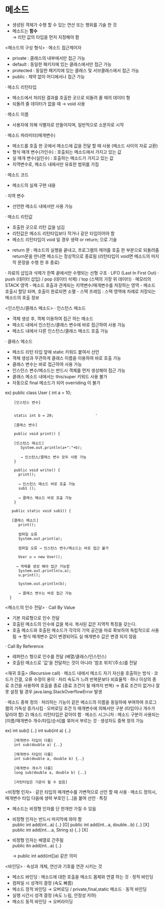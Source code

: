# 메소드  
- 생성된 객체가 수행 할 수 있는 연산 또는 행위를 기술 한 것 
- 메소드는 **함수**   
  → 리턴 값의 타입을 먼저 지정해야 함 

<메소드의 구성 형식>
· 메소드 접근제어자
  - private : 클래스의 내부에서만 접근 가능
  - default : 동일한 패키지에 있는 클래스에서만 접근 가능
  - protected : 동일한 패키지에 있는 클래스 및 서브클래스에서 접근 가능
  - public : 제약 없이 어디에서나 접근 가능 
  
· 메소드 리턴타입 
  - 메소드에서 처리된 결과를 호출한 곳으로 되돌려 줄 때의 데이터 형 
  - 되돌려 줄 데이터가 없을 때 → void 사용 
  
· 메소드 이름
  - 사용자에 의해 식별자로 만들어지며, 일반적으로 소문자로 시작 
  
· 메소드 파라미터(매개변수)
  - 메소드를 호출 한 곳에서 메소드에 값을 전달 할 때 사용 (메소드 사이의 자료 교환)
  - 형식 매개 변수(가인수) : 호출되는 메소드에서 가지고 있는 값 
  - 실 매개 변수(실인수) : 호출하는 메소드가 가지고 있는 값 
  - 지역변수로, 메소드 내에서만 유효한 범위를 가짐  
  
· 메소드 코드 
  - 메소드의 실제 구현 내용 
  
· 지역 변수 
  - 선언한 메소드 내에서만 사용 가능 
  
· 메소드 리턴값 
  - 호출한 곳으로 리턴 값을 넘김 
  - 리턴값은 메소드 리턴타입보다 작거나 같은 타입이어야 함 
  - 메소드 리턴타입이 void 일 경우 생략 or return; 으로 기술 
  * return 문 
    : 메소드의 실행을 끝내고, 프로그램의 제어를 호출 한 부분으로 되돌려줌 
      return문을 만나면 메소드는 정상적으로 종료됨 
      (리턴타입이 void면 메소드의 마지막 문장을 수행 한 후 종료)   

<STACK>
· 자료의 삽입과 삭제가 한쪽 끝에서만 수행되는 선형 구조 
· LIFO (Last In First Out) 
· push (데이터 삽입) / pop (데이터 삭제) / top (스택의 가장 위 데이터) 
· 메모리의 STACK 영역 
  - 메소드 호출과 관계되는 지역변수/매개변수를 저장하는 영역
  - 메소드 호출시 할당 되며, 호출이 완료되면 소멸 
  - 스택 프레임 : 스택 영역에 차례로 저장되는 메소드의 호출 정보 

  <인스턴스/클래스 메소드> 
· 인스턴스 메소드 
  - 객체 생성 후, 객체 이용하여 접근 하는 메소드 
  - 메소드 내에서 인스턴스/클래스 변수에 바로 접근하여 사용 가능
  - 메소드 내에서 다른 인스턴스/클래스 메소드 호출 가능 

· 클래스 메소드 
  - 메소드 리턴 타입 앞에 static 키워드 붙여서 선언 
  - 객체 생성과 무관하게 클래스 이름을 이용하여 바로 호출 가능 
  - 클래스 변수는 바로 접근하여 사용 가능 
  - 인스턴스 변수/메소드는 반드시 객체를 먼저 생성해야 접근 가능 
  - 클래스 메소드 내에서는 this/super 키워드 사용 불가 
  - 자동으로 final 메소드가 되어 overriding 이 불가   
  
  ex)  public class User { 
        int a = 10;                           

        [인스턴스 변수]


        static int b = 20;                   '

        [클래스 변수] 
 
        public void print() {               

        [인스턴스 메소드]
           System.out.println(a+":"+b);     

           → 인스턴스/클래스 변수 모두 사용 가능
        } 

        public void write() {  
          print();   

          → 인스턴스 메소드 바로 호출 가능
          sub1 ();   

          → 클래스 메소드 바로 호출 가능
        } 

       public static void sub1() {         

       [클래스 메소드]
          print();                               

          컴파일 오류 
          System.out.print(a);              

          컴파일 오류 → 인스턴스 변수/메소드는 바로 접근 불가
 
          User u = new User();                               

         → 객체를 생성 해야 접근 가능함 
          System.out.println(u.a); 
          u.print();

          System.out.println(b);                  

          → 클래스 변수는 바로 접근 가능 
      } 

<메소드의 인수 전달> 
· Call By Value 
  - 기본 자료형으로 인수 전달 
  - 호출된 메소드의 인수에 값을 복사. 복사된 값은 지역적 특징을 갖는다. 
  - 호출 메소드와 호출된 메소드가 각각의 기억 공간을 따로 확보하여 독립적으로 사용됨 
    → 형식 매개변수 값이 변경되어도 실 매개변수 값은 변경 되지 않음   

· Call By Reference 
  - 레퍼런스 형으로 인수를 전달 (배열/클래스/인스턴스) 
  - 호출된 메소드로 '값'을 전달하는 것이 아니라 '참조 위치'(주소)를 전달 
  
<재귀 호출> (Recursive call) 
· 메소드 내에서 메소드 자기 자신을 호출하는 방식 
· 코드가 간결, 오류 수정이 용이 
· 처리 속도가 느려 반복문보다 비효율적 
· 하나 이상의 종료 조건을 사용하여 호출을 종료 (종료 조건이 될 때까지 반복) 
  → 종료 조건이 없거나 잘못 설정 될 경우 
      java.lang.StackOverflowError 발생 

<Overloading>  
· 메소드 중복 정의 
· 처리하는 기능이 같은 메소드의 이름을 동일하에 부여하여 프로그램의 가독성 증가시킴  
· 오버로딩 조건 
  1) 매개변수에 의해서만 구분 (타입이나 개수가 달라야 함) 
  2) 매소드 리턴타입은 같아야 함   
· 메소드 시그니처 : 메소드 구분이 사용되는 [이름/매개변수 개수/타입/순서]를 묶어서 부르는 것
· 생성자도 중복 정의 가능 

  ex)  int sub() {..}
        int sub(int a) {..}                     

        [매개변수 타입이 다름]
        int sub(double a) {..}             

        [매개변수 타입이 다름]
        int sub(double a, double b) {..}  

        [매개변수 개수가 다름]
        long sub(double a, double b) {..}

        [리턴타입은 기준이 될 수 없음]

<비정형 인자>
· 같은 타입의 매개변수를 가변적으로 선언 할 때 사용
· 메소드 정의시, 매개변수 타입 다음에 생략 부호인 [...]을 붙여 선언 
· 특징
  - 메소드는 비정형 인자를 단 한개만 가질 수 있음   
  - 비정형 인자는 반드시 마지막에 와야 함   
    public int add(int...a) {..}                 [O]
    public int add(int...a, double...b) {..}   [X]
    public int add(int....a, String s) {..}     [X]

  - 비정형 인자는 배열로 간주됨     
    public itn add(int...a) {..}  

    →  public int add(int[]a) 같은 의미 

<바인딩> 
· 속성과 개체, 연산과 기호를 연관 시키는 것 
  - 메소드 바인딩 : 메소드에 대한 호출을 메소드 몸체와 연결 하는 것 
· 정적 바인딩 
  - 컴파일 시 성격이 결정 (속도 빠름)
  - 메소드 정적 바인딩 
    → 오버로딩 / private,final,static 메소드 
· 동적 바인딩
  - 실행 시간시 성격 결정 (속도 느림, 안정성 저하) 
  - 메소드 동적 바인딩 
    → 오버라이딩 
